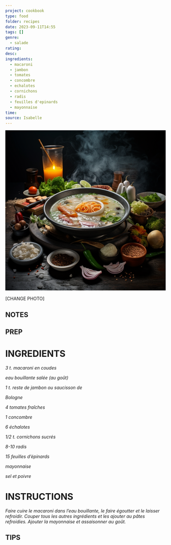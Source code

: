 ```yaml
---
project: cookbook
type: food
folder: recipes
date: 2023-09-11T14:55
tags: []
genre:
  - salade
rating: 
desc: 
ingredients:
  - macaroni
  - jambon
  - tomates
  - concombre
  - echalotes
  - cornichons
  - radis
  - feuilles d'epinards
  - mayonnaise
time: 
source: Isabelle
---
```


![IMAGE](_default.png)


[CHANGE PHOTO]


## NOTES




## PREP


# INGREDIENTS

_3 t. macaroni en coudes_

_eau bouillante salée (au goût)_

_1 t. reste de jambon ou saucisson de_

_Bologne_

_4 tomates fraîches_

_1 concombre_

_6 échalotes_

_1/2 t. cornichons sucrés_

_8-10 radis_

_15 feuilles d’épinards_

_mayonnaise_

_sel et poivre_

# INSTRUCTIONS

_Faire cuire le macaroni dans l’eau bouillante,_
_le faire égoutter et le laisser refroidir. Couper_
_tous les autres ingrédients et les ajouter au_
_pâtes refroidies. Ajouter la mayonnaise et_
_assaisonner au goût._


## TIPS



